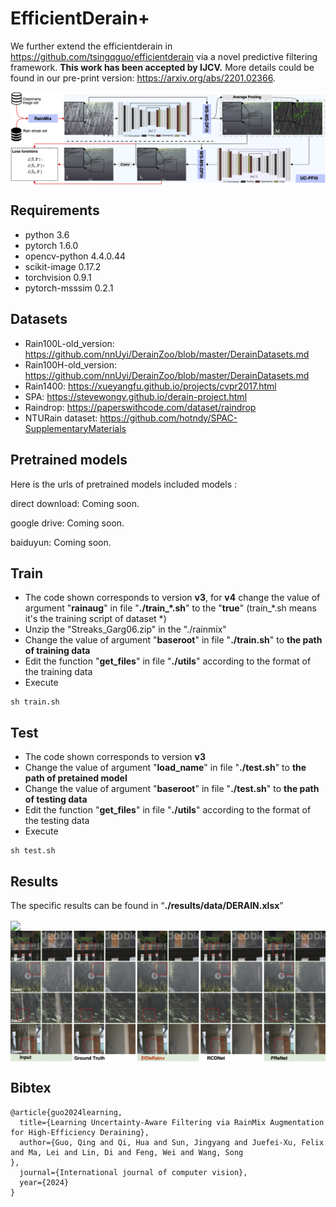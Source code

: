 # EfficientDerain+
We further extend the efficientderain in https://github.com/tsingqguo/efficientderain via a novel predictive filtering framework. **This work has been accepted by IJCV.**
More details could be found in our pre-print version: https://arxiv.org/abs/2201.02366. 

<img align="center" src="./efderainplus_structure.png" swidth="750">

## Requirements

- python 3.6
- pytorch 1.6.0
- opencv-python 4.4.0.44
- scikit-image 0.17.2
- torchvision 0.9.1
- pytorch-msssim 0.2.1

## Datasets
- Rain100L-old_version: https://github.com/nnUyi/DerainZoo/blob/master/DerainDatasets.md
- Rain100H-old_version: https://github.com/nnUyi/DerainZoo/blob/master/DerainDatasets.md
- Rain1400: https://xueyangfu.github.io/projects/cvpr2017.html
- SPA: https://stevewongv.github.io/derain-project.html
- Raindrop: https://paperswithcode.com/dataset/raindrop
- NTURain dataset: https://github.com/hotndy/SPAC-SupplementaryMaterials
 
## Pretrained models
Here is the urls of pretrained models included models : 

direct download: 
Coming soon.

google drive:
Coming soon.

baiduyun:
Coming soon.

## Train

- The code shown corresponds to version **v3**, for **v4** change the value of argument "**rainaug**" in file "**./train_*.sh**" to the "**true**" (train_*.sh means it's the training script of dataset *) 
- Unzip the "Streaks_Garg06.zip" in the "./rainmix"
- Change the value of argument "**baseroot**" in file "**./train.sh**" to **the path of training data**
- Edit the function "**get_files**" in file "**./utils**" according to the format of the training data
- Execute

```
sh train.sh
```

## Test

- The code shown corresponds to version **v3**
- Change the value of argument "**load_name**" in file "**./test.sh**" to **the path of pretained model**
- Change the value of argument "**baseroot**" in file "**./test.sh**" to **the path of testing data**
- Edit the function "**get_files**" in file "**./utils**" according to the format of the testing data
- Execute

```
sh test.sh
```

## Results

The specific results can be found in “**./results/data/DERAIN.xlsx**”

<img align="center" src="./rain100hEfderainp.png" swidth="750">

<img align="center" src="./spaEfderainp.png" swidth="750">

## Bibtex

```
@article{guo2024learning,
  title={Learning Uncertainty-Aware Filtering via RainMix Augmentation for High-Efficiency Deraining},
  author={Guo, Qing and Qi, Hua and Sun, Jingyang and Juefei-Xu, Felix and Ma, Lei and Lin, Di and Feng, Wei and Wang, Song
},
  journal={International journal of computer vision},
  year={2024}
}
```

